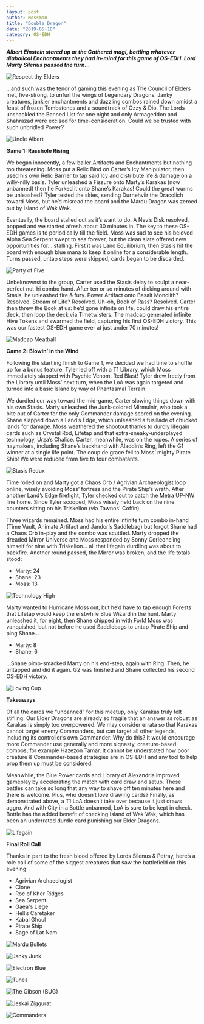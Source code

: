 ```yaml
---
layout: post
author: Mossman
title: "Double Dragon"
date: "2019-05-10"
category: OS-EDH
---
```


**_Albert Einstein stared up at the Gathered magi, bottling whatever diabolical Enchantments they had in-mind for this game of OS-EDH. Lord Marty Silenus passed the turn..._**

![*Respect thy Elders*](/assets/images/2019/05/dragons-front.jpg)

...and such was the tenor of gaming this evening as The Council of Elders met, five-strong, to unfurl the wings of Legendary Dragons. Janky creatures, jankier enchantments and dazzling combos rained down amidst a feast of frozen Tombstones and a soundtrack of Ozzy & Dio. The Lords unshackled the Banned List for one night and only Armageddon and Shahrazad were excised for time-consideration. Could we be trusted with such unbridled Power?

![*Uncle Albert*](/assets/images/2019/05/charlie.jpg)

**Game 1: Rasshole Rising**

We began innocently, a few baller Artifacts and Enchantments but nothing too threatening. Moss put a Relic Bind on Carter’s Icy Manipulator, then used his own Relic Barrier to tap said Icy and distribute life & damage on a willy-nilly basis. Tyler unleashed a Fissure onto Marty’s Karakas (now unbanned) then he Forked it onto Shane’s Karakas! Could the great wurms be unleashed? Tyler tested the skies, sending Durnehviir the Dracolich toward Moss, but he’d misread the board and the Mardu Dragon was zeroed out by Island of Wak Wak.

Eventually, the board stalled out as it’s want to do. A Nev’s Disk resolved, popped and we started afresh about 30 minutes in. The key to these OS-EDH games is to periodically till the field. Moss was sad to see his beloved Alpha Sea Serpent swept to sea forever, but the clean slate offered new opportunities for… stalling. First it was Land Equilibrium, then Stasis hit the board with enough blue mana to keep it online for a considerable length. Turns passed, untap steps were skipped, cards began to be discarded.

![*Party of Five*](/assets/images/2019/05/G1-snapshot.jpg)

Unbeknownst to the group, Carter used the Stasis delay to sculpt a near-perfect nut-hi combo hand. After ten or so minutes of dicking around with Stasis, he unleashed fire & fury. Power Artifact onto Basalt Monolith? Resolved. Stream of Life? Resolved. Uh-oh, Book of Rass? Resolved. Carter then threw the Book at us: he’d gone infinite on life, could draw his entire deck, then loop the deck via Timetwisters. The madcap generated infinite Hive Tokens and swarmed the field, capturing his first OS-EDH victory. This was our fastest OS-EDH game ever at just under 70 minutes!

![*Madcap Meatball*](/assets/images/2019/05/carter.jpg)

**Game 2: Blowin’ in the Wind**

Following the startling finish to Game 1, we decided we had time to shuffle up for a bonus feature. Tyler led off with a T1 Library, which Moss immediately slapped with Psychic Venom. Red Blast! Tyler drew freely from the Library until Moss’ next turn, when the LoA was again targeted and turned into a basic Island by way of Phantasmal Terrain.

We durdled our way toward the mid-game, Carter slowing things down with his own Stasis. Marty unleashed the Junk-colored Mirmulnir, who took a bite out of Carter for the only Commander damage scored on the evening. Shane slapped down a Land’s Edge, which unleashed a fusillade of chucked lands for damage. Moss weathered the shootout thanks to durdly lifegain cards such as Crystal Rod, Lifetap and that extra-sneaky-underplayed technology, Urza’s Chalice. Carter, meanwhile, was on the ropes. A series of haymakers, including Shane’s backhand with Aladdin’s Ring, left the G1 winner at a single life point. The coup de grace fell to Moss’ mighty Pirate Ship! We were reduced from five to four combatants.

![*Stasis Redux*](/assets/images/2019/05/G2-snapshot.jpg)

Time rolled on and Marty got a Chaos Orb / Agrivian Archaeologist loop online, wisely avoiding Moss’ fortress and the Pirate Ship’s wrath. After another Land’s Edge firefight, Tyler checked out to catch the Metra UP-NW line home. Since Tyler scooped, Moss wisely held back on the nine counters sitting on his Triskelion (via Tawnos' Coffin).

Three wizards remained. Moss had his entire infinite turn combo in-hand (Time Vault, Animate Artifact and Jandor’s Saddlebag) but forgot Shane had a Chaos Orb in-play and the combo was scuttled. Marty dropped the dreaded Mirror Universe and Moss responded by Sonny Corleone’ing himself for nine with Triskelion… all that lifegain durdling was about to backfire. Another round passed, the Mirror was broken, and the life totals stood:

- Marty: 24
- Shane: 23
- Moss: 13

![*Technology High*](/assets/images/2019/05/tyler-1.jpg)

Marty wanted to Hurricane Moss out, but he’d have to tap enough Forests that Lifetap would keep the erstwhile Blue Wizard in the hunt. Marty unleashed it, for eight, then Shane chipped in with Fork! Moss was vanquished, but not before he used Saddlebags to untap Pirate Ship and ping Shane…

- Marty: 8
- Shane: 6

...Shane pimp-smacked Marty on his end-step, again with Ring. Then, he untapped and did it again. G2 was finished and Shane collected his second OS-EDH victory.

![*Loving Cup*](/assets/images/2019/05/shane.jpg)

**Takeaways**

Of all the cards we “unbanned” for this meetup, only Karakas truly felt stifling. Our Elder Dragons are already so fragile that an answer as robust as Karakas is simply too overpowered. We may consider errata so that Karakas cannot target enemy Commanders, but can target all other legends, including its controller’s own Commander. Why do this? It would encourage more Commander use generally and more siqnasty, creature-based combos, for example Hazezon Tamar. It cannot be understated how poor creature & Commander-based strategies are in OS-EDH and any tool to help prop them up must be considered.

Meanwhile, the Blue Power cards and Library of Alexandria improved gameplay by accelerating the match with card draw and setup. These battles can take so long that any way to shave off ten minutes here and there is welcome. Plus, who doesn’t love drawing cards? Finally, as demonstrated above, a T1 LoA doesn’t take over because it just draws aggro. And with City in a Bottle unbanned, LoA is sure to be kept in check. Bottle has the added benefit of checking Island of Wak Wak, which has been an underrated durdle card punishing our Elder Dragons.

![*Lifegain*](/assets/images/2019/05/moss.jpg)

**Final Roll Call**

Thanks in part to the fresh blood offered by Lords Silenus & Petray, here’s a role call of some of the siqqest creatures that saw the battlefield on this evening:

- Agrivian Archaeologist
- Clone
- Roc of Kher Ridges
- Sea Serpent
- Gaea's Liege
- Hell’s Caretaker
- Kabal Ghoul
- Pirate Ship
- Sage of Lat Nam

![*Mardu Bullets*](/assets/images/2019/05/tyler-deck.jpg)

![*Janky Junk*](/assets/images/2019/05/charlie-deck.jpg)

![*Electron Blue*](/assets/images/2019/05/image0.jpg)

![*Tunes*](/assets/images/2019/05/0.jpg)

![*The Gibson (BUG)*](/assets/images/2019/05/IMG-1009.jpg)

![*Jeskai Ziggurat*](/assets/images/2019/05/shane-brew.jpg)

![*Commanders*](/assets/images/2019/05/341E0EB0-5BE8-4DBD-82D6-F0EFC3D6E6D0.jpeg)
